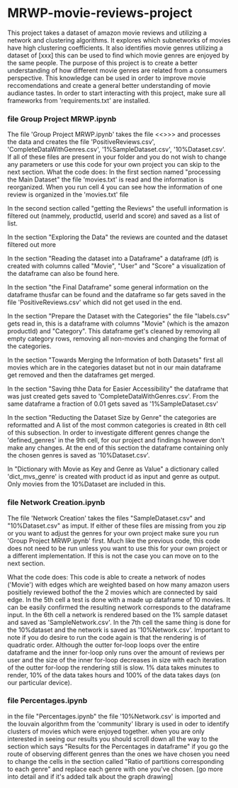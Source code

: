 # MRWP-movie-reviews-project
This project takes a dataset of amazon movie reviews and utilizing a network and clustering algorithms. 
It explores which subnetworks of movies have high clustering coefficients. 
It also identifies movie genres utilizing a dataset of [xxx] this can be used to find which movie genres are enjoyed by the same people. 
The purpose of this project is to create a better understanding of how different movie genres are related from a consumers perspective. 
This knowledge can be used in order to improve movie reccomendations and create a general better understanding of movie audiance tastes. 
In order to start interacting with this project, make sure all frameworks from 'requirements.txt' are installed.  

### file Group Project MRWP.ipynb
The file 'Group Project MRWP.ipynb' takes the file <<>>> and processes the data and creates the file 'PositiveReviews.csv', 'CompleteDataWithGenres.csv', '1%SampleDataset.csv', '10%Dataset.csv'. 
If all of these files are present in your folder and you do not wish to change any parameters or use this code for your own project you can skip to the next section.
What the code does:
In the first section named "processing the Main Dataset" the file 'movies.txt' is read and the information is reorganized. 
When you run cell 4 you can see how the information of one review is organized in the 'movies.txt' file

In the second section called "getting the Reviews" the usefull information is filtered out (nammely, productId, userId and score) and saved as a list of list.

In the section "Exploring the Data" the reviews are counted and the dataset filtered out more

In the section "Reading the dataset into a Dataframe" a dataframe (df) is created with columns called "Movie", "User" and "Score" a visualization of the dataframe can also be found here. 

In the section "the Final Dataframe" some general information on the dataframe thusfar can be found and the dataframe so far gets saved in the file 'PositiveReviews.csv' which did not get used in the end.

In the section "Prepare the Dataset with the Categories" the file "labels.csv" gets read in, this is a dataframe with columns "Movie" (which is the amazon productId) and "Category". 
This dataframe get's cleaned by removing all empty category rows, removing all non-movies and changing the format of the categories.

In the section "Towards Merging the Information of both Datasets" first all movies which are in the categories dataset but not in our main dataframe get removed and then the dataframes get merged.

In the section "Saving thhe Data for Easier Accessibility" the dataframe that was just created gets saved to 'CompleteDataWithGenres.csv'. 
From the same dataframe a fraction of 0.01 gets saved as '1%SampleDataset.csv'

In the section "Reducting the Dataset Size by Genre" the categories are reformatted and A list of the most common categories is created in 8th cell of this subsection. 
In order to investigate different genres change the 'defined_genres' in the 9th cell, for our project and findings however don't make any changes. 
At the end of this section the dataframe containing only the chosen genres is saved as '10%Dataset.csv'.

In "Dictionary with Movie as Key and Genre as Value" a dictionary called 'dict_mvs_genre' is created with product id as input and genre as output. 
Only movies from the 10%Dataset are included in this. 


### file Network Creation.ipynb
The file 'Network Creation' takes the files "SampleDataset.csv" and "10%Dataset.csv" as imput. 
If either of these files are missing from you zip or you want to adjust the genres for your own project make sure you run 'Group Project MRWP.ipynb' first. 
Much like the previous code, this code does not need to be run unless you want to use this for your own project or a different implementation. 
If this is not the case you can move on to the next section.

What the code does: 
This code is able to create a network of nodes ('Movie') with edges which are weighted based on how many amazon users positiely reviewed bothof the the 2 movies which are connected by said edge. 
In the 5th cell a test is done with a made up dataframe of 10 movies. 
It can be easily confirmed the resulting network corresponds to the dataframe input.
In the 6th cell a network is rendered based on the 1% sample dataset and saved as 'SampleNetwork.csv'. 
In the 7th cell the same thing is done for the 10%dataset and the network is saved as '10%Network.csv'.
Important to note if you do desire to run the code again is that the rendering is of quadratic order. 
Although the outter for-loop loops over the entire dataframe and the inner for-loop only runs over the amount of reviews per user and the size of the inner for-loop decreases in size with each iteration of the outter for-loop the rendering still is slow. 
1% data takes minutes to render, 10% of the data takes hours and 100% of the data takes days (on our particular device).

### file Percentages.ipynb
in the file "Percentages.ipynb" the file '10%Network.csv' is imported and the louvain algorithm from the 'community' library is used in oder to identify clusters of movies which were enjoyed together. 
when you are only interested in seeing our results you should scroll down all the way to the section which says "Results for the Percentages in dataframe" 
if you go the route of observing different genres than the ones we have chosen you need to change the cells in the section called "Ratio of partitions corresponding to each genre" and replace each genre with one you've chosen. 
[go more into detail and if it's added talk about the graph drawing]
